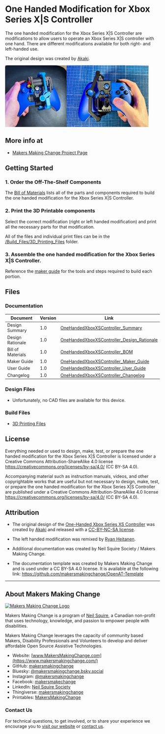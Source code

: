 <!--- Open Source Assistive Technology: GitHub Readme Template  --->

<!--- TITLE --->
 # One Handed Modification for Xbox Series X|S Controller

<!--- SUMMARY: A brief summary of the project. What it does, who it is for, how much it costs. --->
The one handed modification for the Xbox Series X|S Controller are modifications to allow users to operate an Xbox Series X|S controller with one hand. There are different modifications available for both right- and left-handed use.

The original design was created by [Akaki](https://www.printables.com/social/106360-akaki/about).

<!--- PHOTO --->
<img src="Photos/One_Hand_Xbox_XS_Left_Hand.jpg" height="200" alt="An Xbox controller with the left hand modification and Button Decorations being held in a left hand."><img src="Photos/One_Hand_Xbox_XS_Right_Hand.jpg" height="200" alt="An Xbox controller with the right hand modification and Button Decorations being held in a right hand."> 


## More info at
 - [Makers Making Change Project Page](https://makersmakingchange.com/project/one-handed-mod-xbox-series-xs-controller)
 

## Getting Started
<!--- Include an overall idea of what major steps are required to build the device. --->

### 1. Order the Off-The-Shelf Components
The [Bill of Materials](/Documentation/OneHandedXboxXSController_BOM_V1.0.xlsx) lists all of the parts and components required to build the one handed modification for the Xbox Series X|S Controller.

### 2. Print the 3D Printable components
Select the correct modification (right or left handed modification) and print all the necessary parts for that modification.

All of the files and individual print files can be in the [/Build_Files/3D_Printing_Files](/Build_Files/3D_Printing/) folder.

### 3. Assemble the one handed modification for the Xbox Series X|S Controller.
Reference the [maker guide](/Documentation/OneHandedXboxXSController_Maker_Guide_V1.0.pdf) for the tools and steps required to build each portion.

<!---FILES: This section includes all the information and files required to build and modify the device, including documentation, design files, and build files. --->
## Files

<!--- DOCUMENTATION --->
### Documentation

| Document | Version | Link |
|----------|---------|------|
| Design Summary| 1.0 | [OneHandedXboxXSController_Summary](/Documentation/OneHandedXboxXSController_Summary.pdf) |
| Design Rationale     | 1.0 | [OneHandedXboxXSController_Design_Rationale](/Documentation/OneHandedXboxXSController_Design_Rationale.pdf) |
| Bill of Materials    | 1.0 | [OneHandedXboxXSController_BOM](/Documentation/OneHandedXboxXSController_BOM.xlsx) |
| Maker Guide      | 1.0 | [OneHandedXboxXSController_Maker_Guide](/Documentation/OneHandedXboxXSController_Maker_Guide.pdf) |
| User Guide          | 1.0 | [OneHandedXboxXSController_User_Guide](/Documentation/OneHandedXboxXSController_User_Guide.pdf)           |
| Changelog            | 1.0 | [OneHandedXboxXSController_Changelog](/Documentation/OneHandedXboxXSController_Changelog.pdf)               |

### Design Files
 - Unfortunately, no CAD files are available for this device.

### Build Files
<!--- BUILD FILES --->
 - [3D Printing Files](/Build_Files/3D_Printing)

## License
<!--- LICENSE: Choose an appropriate license. We recommend an open-source hardware compatible license. --->
Everything needed or used to design, make, test, or prepare the one handed modification for the Xbox Series X|S Controller is licensed under a Creative Commons Attribution-ShareAlike 4.0 license <https://creativecommons.org/licenses/by-sa/4.0/> (CC BY-SA 4.0).

Accompanying material such as instruction manuals, videos, and other copyrightable works that are useful but not necessary to design, make, test, or prepare the one handed modification for the Xbox Series X|S Controller are published under a Creative Commons Attribution-ShareAlike 4.0 license <https://creativecommons.org/licenses/by-sa/4.0/> (CC BY-SA 4.0).

## Attribution
<!--- ATTRIBUTION: Include any information related to the development of the design. This may include who identified the initial challenge, who contributed to the design --->

 - The original design of the [One-Handed Xbox Series XS Controller](https://www.printables.com/model/156112-one-handed-xbox-series-xs-controller) was created by [Akaki](https://www.printables.com/social/106360-akaki/about) and released with a [CC-BY-NC-SA license](http://creativecommons.org/licenses/by-nc-sa/4.0/).

 - The left handed modification was remixed by [Ryan Heitanen](https://www.printables.com/social/120065-ryan-hietanen/about).

 - Additional documentation was created by Neil Squire Society / Makers Making Change.
 - The documentation template was created by Makers Making Change and is used under a CC BY-SA 4.0 license. It is available at the following link: https://github.com/makersmakingchange/OpenAT-Template

----

<!-- ABOUT MMC START -->
## About Makers Making Change
[<img src="https://raw.githubusercontent.com/makersmakingchange/makersmakingchange/main/img/mmc_logo.svg" width="500" alt="Makers Making Change Logo">](https://www.makersmakingchange.com/)

Makers Making Change is a program of [Neil Squire](https://www.neilsquire.ca/), a Canadian non-profit that uses technology, knowledge, and passion to empower people with disabilities.

Makers Making Change leverages the capacity of community based Makers, Disability Professionals and Volunteers to develop and deliver affordable Open Source Assistive Technologies.

 - Website: [www.MakersMakingChange.com](https://www.makersmakingchange.com/)
 - GitHub: [makersmakingchange](https://github.com/makersmakingchange)
 - Bluesky: [@makersmakingchange.bsky.social](https://bsky.app/profile/makersmakingchange.bsky.social)
 - Instagram: [@makersmakingchange](https://www.instagram.com/makersmakingchange)
 - Facebook: [makersmakechange](https://www.facebook.com/makersmakechange)
 - LinkedIn: [Neil Squire Society](https://www.linkedin.com/company/neil-squire-society/)
 - Thingiverse: [makersmakingchange](https://www.thingiverse.com/makersmakingchange/about)
 - Printables: [MakersMakingChange](https://www.printables.com/@MakersMakingChange)

### Contact Us
For technical questions, to get involved, or to share your experience we encourage you to [visit our website](https://www.makersmakingchange.com/) or [contact us](https://www.makersmakingchange.com/s/contact).
<!-- ABOUT MMC END -->
